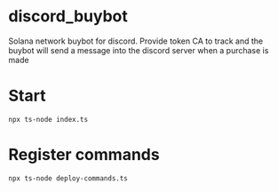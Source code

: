 # discord_buybot

Solana network buybot for discord. Provide token CA to track and the buybot will send a message into the discord server when a purchase is made

# Start

`npx ts-node index.ts`

# Register commands

`npx ts-node deploy-commands.ts`
